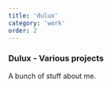 ```yaml
---
title: 'dulux'
category: 'work'
order: 2
---
```


<h3>Dulux - Various projects</h3>

A bunch of stuff about me.
